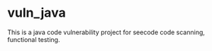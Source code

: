 # vuln_java
This is a java code vulnerability project for seecode code scanning, functional testing.

